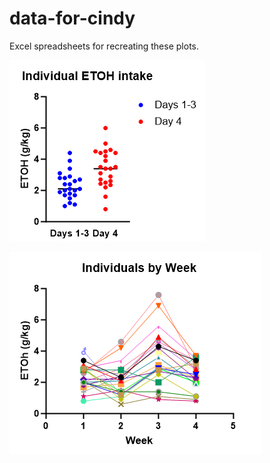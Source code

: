 # data-for-cindy

Excel spreadsheets for recreating these plots.

![alt text](https://github.com/mitomac/data-for-cindy/blob/main/scatter.png?raw=true)

![alt text](https://github.com/mitomac/data-for-cindy/blob/main/week.png?raw=true)






